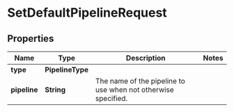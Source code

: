 

# SetDefaultPipelineRequest

## Properties

Name | Type | Description | Notes
------------ | ------------- | ------------- | -------------
**type** | **PipelineType** |  | 
**pipeline** | **String** | The name of the pipeline to use when not otherwise specified. | 




